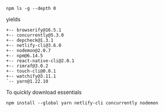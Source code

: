 ```
npm ls -g --depth 0
```
yields
```
+-- browserify@16.5.1
+-- concurrently@5.3.0
+-- depcheck@1.3.1
+-- netlify-cli@3.6.0
+-- nodemon@2.0.7
+-- npm@6.14.5
+-- react-native-cli@2.0.1
+-- rimraf@3.0.2
+-- touch-cli@0.0.1
+-- watchify@3.11.1
`-- yarn@1.22.10
```

To quickly download essentials
```
npm install --global yarn netlify-cli concurrently nodemon
```
